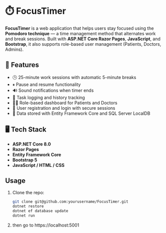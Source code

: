 # ⏱️ FocusTimer

**FocusTimer** is a web application that helps users stay focused using the **Pomodoro technique** — a time management method that alternates work and break sessions. Built with **ASP.NET Core Razor Pages**, **JavaScript**, and **Bootstrap**, it also supports role-based user management (Patients, Doctors, Admins).

## 🎯 Features

- 🕒 25-minute work sessions with automatic 5-minute breaks
- ⏸ Pause and resume functionality
- 🔊 Sound notifications when timer ends
- 🧠 Task logging and history tracking
- 🧑‍⚕️ Role-based dashboard for Patients and Doctors
- 🔐 User registration and login with secure sessions
- 💾 Data stored with Entity Framework Core and SQL Server LocalDB

## 🖥️ Tech Stack

- **ASP.NET Core 8.0**
- **Razor Pages**
- **Entity Framework Core**
- **Bootstrap 5**
- **JavaScript / HTML / CSS**

## Usage

1. Clone the repo:
   ```bash
   git clone git@github.com:yourusername/FocusTimer.git
   dotnet restore
   dotnet ef database update
   dotnet run

2. then go to https://localhost:5001